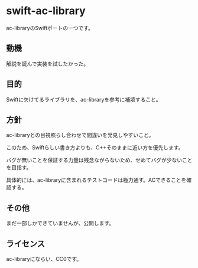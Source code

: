 # swift-ac-library

ac-libraryのSwiftポートの一つです。

## 動機

解説を読んで実装を試したかった。

## 目的

Swiftに欠けてるライブラリを、ac-libraryを参考に補填すること。

## 方針

ac-libraryとの目視照らし合わせで間違いを発見しやすいこと。

このため、Swiftらしい書き方よりも、C++そのままに近い方を優先します。

バグが無いことを保証する力量は残念ながらないため、せめてバグが少ないことを目指す。

具体的には、ac-libraryに含まれるテストコードは極力通す。ACできることを確認する。

## その他

まだ一部しかできていませんが、公開します。

## ライセンス

ac-libraryにならい、CC0です。


